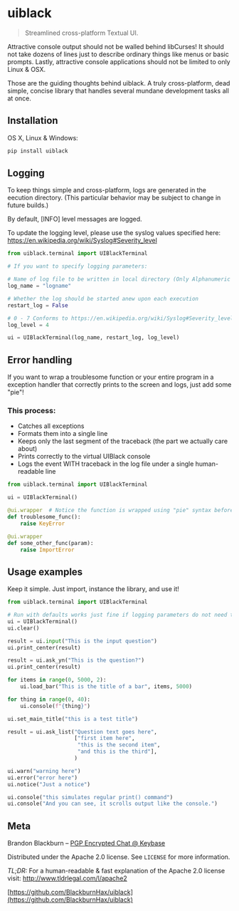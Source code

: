 # uiblack
> Streamlined cross-platform Textual UI.

Attractive console output should not be walled behind libCurses! It should not take dozens of lines just to describe ordinary things like menus or basic prompts. Lastly, attractive console applications should not be limited to only Linux & OSX.

Those are the guiding thoughts behind uiblack. A truly cross-platform, dead simple, concise library that handles several mundane development tasks all at once.


## Installation

OS X, Linux & Windows:

```sh
pip install uiblack
```


## Logging
To keep things simple and cross-platform, logs are generated in the eecution directory. (This particular behavior may be subject to change in future builds.)

By default, [INFO] level messages are logged.

To update the logging level, please use the syslog values specified here:
https://en.wikipedia.org/wiki/Syslog#Severity_level

```python
from uiblack.terminal import UIBlackTerminal

# If you want to specify logging parameters:

# Name of log file to be written in local directory (Only Alphanumeric chars permitted)
log_name = "logname"

# Whether the log should be started anew upon each execution
restart_log = False

# 0 - 7 Conforms to https://en.wikipedia.org/wiki/Syslog#Severity_level
log_level = 4

ui = UIBlackTerminal(log_name, restart_log, log_level)
```
## Error handling
If you want to wrap a troublesome function or your entire program in a exception handler that correctly prints to the screen and logs, just add some "pie"!

### This process:
- Catches all exceptions
- Formats them into a single line
- Keeps only the last segment of the traceback (the part we actually care about)
- Prints correctly to the virtual UIBlack console
- Logs the event WITH traceback in the log file under a single human-readable line
```python
from uiblack.terminal import UIBlackTerminal

ui = UIBlackTerminal()

@ui.wrapper  # Notice the function is wrapped using "pie" syntax before each function
def troublesome_func():
    raise KeyError

@ui.wrapper
def some_other_func(param):
    raise ImportError
```

## Usage examples

Keep it simple. Just import, instance the library, and use it!

```python
from uiblack.terminal import UIBlackTerminal

# Run with defaults works just fine if logging parameters do not need to be altered
ui = UIBlackTerminal()
ui.clear()

result = ui.input("This is the input question")
ui.print_center(result)

result = ui.ask_yn("This is the question?")
ui.print_center(result)

for items in range(0, 5000, 2):
    ui.load_bar("This is the title of a bar", items, 5000)

for thing in range(0, 40):
    ui.console(f"{thing}")

ui.set_main_title("this is a test title")

result = ui.ask_list("Question text goes here",
                     ["first item here",
                      "this is the second item",
                      "and this is the third"],
                     )

ui.warn("warning here")
ui.error("error here")
ui.notice("Just a notice")

ui.console("this simulates regular print() command")
ui.console("And you can see, it scrolls output like the console.")
```


## Meta

Brandon Blackburn – [PGP Encrypted Chat @ Keybase](https://keybase.io/blackburnhax/chat)

Distributed under the Apache 2.0 license. See ``LICENSE`` for more information.

_TL;DR:_
For a human-readable & fast explanation of the Apache 2.0 license visit:  http://www.tldrlegal.com/l/apache2


[https://github.com/BlackburnHax/uiblack](https://github.com/BlackburnHax/uiblack)